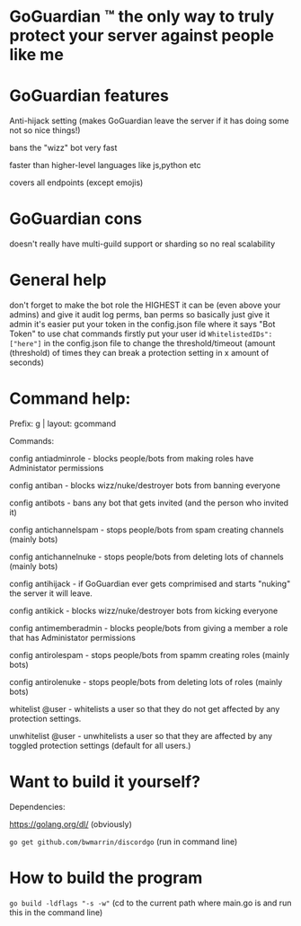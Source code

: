 # GoGuardian ™️ the only way to truly protect your server against people like me

# GoGuardian features

Anti-hijack setting (makes GoGuardian leave the server if it has doing some not so nice things!)

bans the "wizz" bot very fast

faster than higher-level languages like js,python etc

covers all endpoints (except emojis)

# GoGuardian cons

doesn't really have multi-guild support or sharding so no real scalability

# General help

don't forget to make the bot role the HIGHEST it can be (even above your admins) and give it audit log perms, ban perms
so basically just give it admin it's easier
put your token in the config.json file where it says "Bot Token"
to use chat commands firstly put your user id `WhitelistedIDs":["here"]` in the config.json file
to change the threshold/timeout (amount (threshold) of times they can break a protection setting in x amount of seconds)


# Command help:

Prefix: g | layout: gcommand

Commands: 

config antiadminrole - blocks people/bots from making roles have Administator permissions

config antiban - blocks wizz/nuke/destroyer bots from banning everyone

config antibots - bans any bot that gets invited (and the person who invited it)

config antichannelspam - stops people/bots from spam creating channels (mainly bots)

config antichannelnuke - stops people/bots from deleting lots of channels (mainly bots)

config antihijack - if GoGuardian ever gets comprimised and starts "nuking" the server it will leave.

config antikick - blocks wizz/nuke/destroyer bots from kicking everyone

config antimemberadmin - blocks people/bots from giving a member a role that has Administator permissions

config antirolespam - stops people/bots from spamm creating roles (mainly bots)

config antirolenuke - stops people/bots from deleting lots of roles (mainly bots)

whitelist @user - whitelists a user so that they do not get affected by any protection settings.

unwhitelist @user - unwhitelists a user so that they are affected by any toggled protection settings (default for all users.)

# Want to build it yourself?

Dependencies:

https://golang.org/dl/ (obviously)

```go get github.com/bwmarrin/discordgo``` (run in command line)

# How to build the program

```go build -ldflags "-s -w"``` (cd to the current path where main.go is and run this in the command line)

